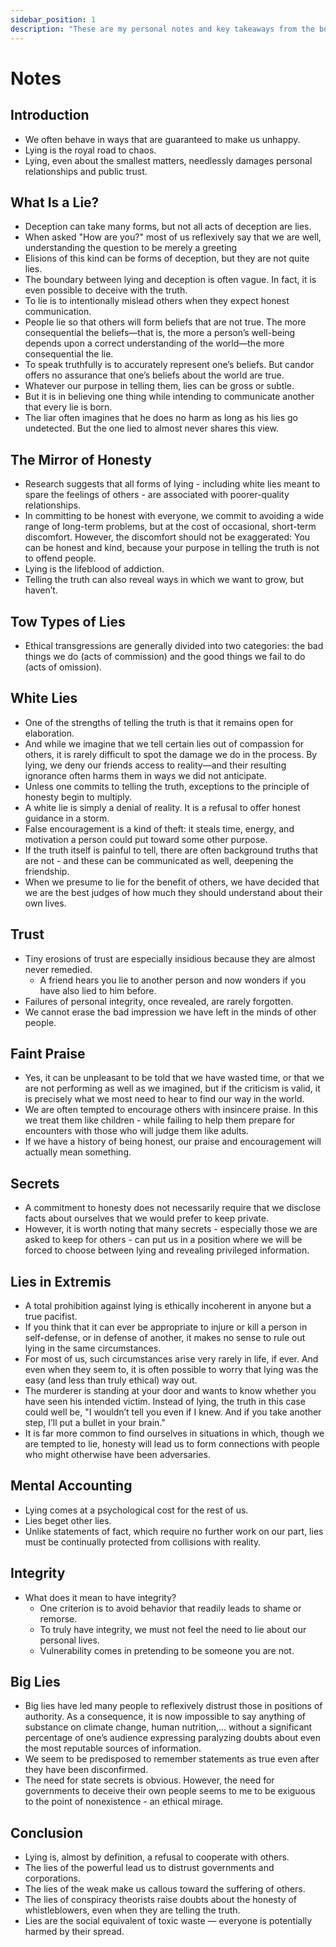 ```yaml
---
sidebar_position: 1
description: "These are my personal notes and key takeaways from the book."
---
```


# Notes

## Introduction

- We often behave in ways that are guaranteed to make us unhappy.
- Lying is the royal road to chaos.
- Lying, even about the smallest matters, needlessly damages personal relationships and public trust.

## What Is a Lie?

- Deception can take many forms, but not all acts of deception are lies.
- When asked "How are you?" most of us reflexively say that we are well,
  understanding the question to be merely a greeting
- Elisions of this kind can be forms of deception, but they are not quite lies.
- The boundary between lying and deception is often vague.
  In fact, it is even possible to deceive with the truth.
- To lie is to intentionally mislead others when they expect honest communication.
- People lie so that others will form beliefs that are not true.
  The more consequential the beliefs—that is, the more a person’s well-being depends upon a correct understanding of the world—the more consequential the lie.
- To speak truthfully is to accurately represent one’s beliefs.
  But candor offers no assurance that one’s beliefs about the world are true.
- Whatever our purpose in telling them, lies can be gross or subtle.
- But it is in believing one thing while intending to communicate another that every lie is born.
- The liar often imagines that he does no harm as long as his lies go undetected.
  But the one lied to almost never shares this view.

## The Mirror of Honesty

- Research suggests that all forms of lying - including white lies meant to spare the feelings of others - are associated with poorer-quality relationships.
- In committing to be honest with everyone, we commit to avoiding a wide range of long-term problems,
  but at the cost of occasional, short-term discomfort.
  However, the discomfort should not be exaggerated:
  You can be honest and kind, because your purpose in telling the truth is not to offend people.
- Lying is the lifeblood of addiction.
- Telling the truth can also reveal ways in which we want to grow, but haven’t.

## Tow Types of Lies

- Ethical transgressions are generally divided into two categories:
  the bad things we do (acts of commission) and the good things we fail to do (acts of omission).

## White Lies

- One of the strengths of telling the truth is that it remains open for elaboration.
- And while we imagine that we tell certain lies out of compassion for others,
  it is rarely difficult to spot the damage we do in the process.
  By lying, we deny our friends access to reality—and their resulting ignorance often harms them in ways we did not anticipate.
- Unless one commits to telling the truth, exceptions to the principle of honesty begin to multiply.
- A white lie is simply a denial of reality.
  It is a refusal to offer honest guidance in a storm.
- False encouragement is a kind of theft: it steals time, energy, and motivation a person could put toward some other purpose.
- If the truth itself is painful to tell, there are often background truths that are not - and these can be communicated as well, deepening the friendship.
- When we presume to lie for the benefit of others, we have decided that we are the best judges of how much they should understand about their own lives.

## Trust

- Tiny erosions of trust are especially insidious because they are almost never remedied.
  - A friend hears you lie to another person and now wonders if you have also lied to him before.
- Failures of personal integrity, once revealed, are rarely forgotten.
- We cannot erase the bad impression we have left in the minds of other people.

## Faint Praise

- Yes, it can be unpleasant to be told that we have wasted time, or that we are not performing as well as we imagined,
  but if the criticism is valid, it is precisely what we most need to hear to find our way in the world.
- We are often tempted to encourage others with insincere praise.
  In this we treat them like children - while failing to help them prepare for encounters with those who will judge them like adults.
- If we have a history of being honest, our praise and encouragement will actually mean something.

## Secrets

- A commitment to honesty does not necessarily require that we disclose facts about ourselves that we would prefer to keep private.
- However, it is worth noting that many secrets - especially those we are asked to keep for others - can put us in a position where we will be forced to choose between lying and revealing privileged information.

## Lies in Extremis

- A total prohibition against lying is ethically incoherent in anyone but a true pacifist.
- If you think that it can ever be appropriate to injure or kill a person in self-defense, or in defense of another, it makes no sense to rule out lying in the same circumstances.
- For most of us, such circumstances arise very rarely in life, if ever.
  And even when they seem to, it is often possible to worry that lying was the easy (and less than truly ethical) way out.
- The murderer is standing at your door and wants to know whether you have seen his intended victim.
  Instead of lying, the truth in this case could well be,
  "I wouldn’t tell you even if I knew.
  And if you take another step, I’ll put a bullet in your brain."
- It is far more common to find ourselves in situations in which, though we are tempted to lie,
  honesty will lead us to form connections with people who might otherwise have been adversaries.

## Mental Accounting

- Lying comes at a psychological cost for the rest of us.
- Lies beget other lies.
- Unlike statements of fact, which require no further work on our part, lies must be continually protected from collisions with reality.

## Integrity

- What does it mean to have integrity?
  - One criterion is to avoid behavior that readily leads to shame or remorse.
  - To truly have integrity, we must not feel the need to lie about our personal lives.
  - Vulnerability comes in pretending to be someone you are not.

## Big Lies

- Big lies have led many people to reflexively distrust those in positions of authority.
  As a consequence, it is now impossible to say anything of substance on climate change, human nutrition,...
  without a significant percentage of one’s audience expressing paralyzing doubts about even the most reputable sources of information.
- We seem to be predisposed to remember statements as true even after they have been disconfirmed.
- The need for state secrets is obvious.
  However, the need for governments to deceive their own people seems to me to be exiguous to the point of nonexistence - an ethical mirage.

## Conclusion

- Lying is, almost by definition, a refusal to cooperate with others.
- The lies of the powerful lead us to distrust governments and corporations.
- The lies of the weak make us callous toward the suffering of others.
- The lies of conspiracy theorists raise doubts about the honesty of whistleblowers, even when they are telling the truth.
- Lies are the social equivalent of toxic waste — everyone is potentially harmed by their spread.
